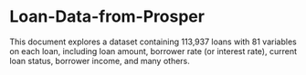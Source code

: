 # Loan-Data-from-Prosper
This document explores a dataset containing 113,937 loans with 81 variables on each loan, including loan amount, borrower rate (or interest rate), current loan status, borrower income, and many others.
